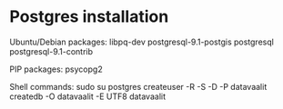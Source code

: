 Postgres installation
=====================

Ubuntu/Debian packages:
    libpq-dev postgresql-9.1-postgis postgresql postgresql-9.1-contrib

PIP packages:
    psycopg2 

Shell commands:
    sudo su postgres
    createuser -R -S -D -P datavaalit
    createdb -O datavaalit -E UTF8 datavaalit
